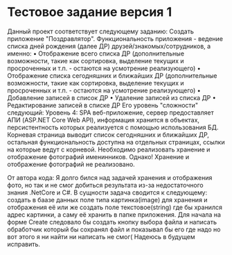 # Тестовое задание версия 1
 Данный проект соответствует следующему заданию:
 Создать приложение "Поздравлятор". Функциональность приложения - ведение списка дней рождения (далее ДР) друзей/знакомых/сотрудников, а именно:
• Отображение всего списка ДР (дополнительные возможности, такие как сортировка, выделение текущих и просроченных и т.п. - остаются на усмотрение реализующего)
• Отображение списка сегодняшних и ближайших ДР (дополнительные возможности, такие как сортировка, выделение текущих и просроченных и т.п. - остаются на усмотрение реализующего)
• Добавление записей в список ДР
• Удаление записей из списка ДР
• Редактирование записей в списке ДР
Его уровень "сложности" следующий:
Уровень 4: SPA веб-приложение, сервер предоставляет АПИ (ASP.NET Core Web API), информация хранится в объектах, персистентность которых реализуется с помощью использования БД. Корневая страница выводит список сегодняшних и ближайших ДР, остальная функциональность доступна на отдельных страницах, ссылки на которые ведут с корневой. Необходимо реализовать хранение и отображение фотографий именинников.
Однако! Хранение и отображение фотографий не реализовано.

От автора кода: Я долго бился над задачей хранения и отображения фото, но так и не смог добиться результата из-за недостаточного знания .NetCore и С#. В сущности задача сводится к 
следующему: создать в баазе данных поле типа картинка(image) для хранения и отображения её или же создать поле текстовое(string) где бы хранился адрес картинки, а саму её хранить в папке приложения. Для начала на форме Create следовало бы создать кнопку выбора файла и написать обработчик который бы сохранял файл и показывал бы его где надо но вот этого я ни найти ни написать не смог( Надеюсь в будущем исправить.
